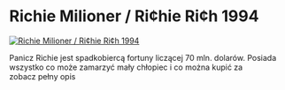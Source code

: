 Richie Milioner / Ri¢hie Ri¢h 1994 
=============
[![Richie Milioner / Ri¢hie Ri¢h 1994 ](http://vidos.pl/images/player.gif)](http://vidos.pl/richie-milioner-ri-hie-ri-h-1994)

 Panicz Richie jest spadkobiercą fortuny liczącej 70 mln. dolarów. Posiada wszystko co może zamarzyć mały chłopiec i co można kupić za zobacz pełny opis
